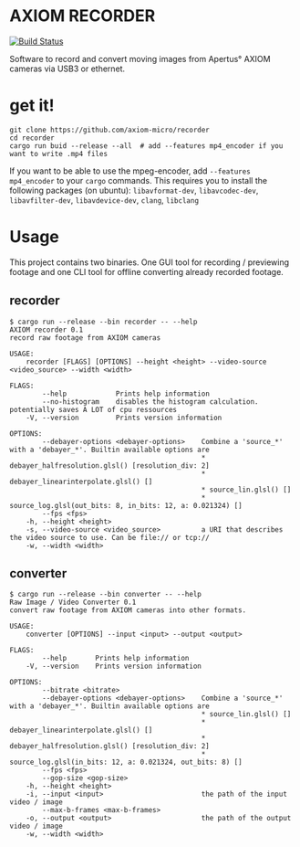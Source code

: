 # AXIOM RECORDER
[![Build Status](https://api.cirrus-ci.com/github/axiom-micro/recorder.svg)](https://cirrus-ci.com/github/axiom-micro/recorder)

Software to record and convert moving images from Apertus° AXIOM cameras via USB3 or ethernet.

# get it!
```shell script
git clone https://github.com/axiom-micro/recorder
cd recorder
cargo run buid --release --all  # add --features mp4_encoder if you want to write .mp4 files
```

If you want to be able to use the mpeg-encoder, add `--features mp4_encoder`
to your `cargo` commands. This requires you to install the following packages
(on ubuntu): `libavformat-dev`, `libavcodec-dev`, `libavfilter-dev`, `libavdevice-dev`, `clang`, `libclang`
# Usage
This project contains two binaries. One GUI tool for recording / previewing footage and one CLI tool for offline 
converting already recorded footage.

## recorder
```shell script
$ cargo run --release --bin recorder -- --help
AXIOM recorder 0.1
record raw footage from AXIOM cameras

USAGE:
    recorder [FLAGS] [OPTIONS] --height <height> --video-source <video_source> --width <width>

FLAGS:
        --help            Prints help information
        --no-histogram    disables the histogram calculation. potentially saves A LOT of cpu ressources
    -V, --version         Prints version information

OPTIONS:
        --debayer-options <debayer-options>    Combine a 'source_*' with a 'debayer_*'. Builtin available options are 
                                               * debayer_halfresolution.glsl() [resolution_div: 2]
                                               * debayer_linearinterpolate.glsl() []
                                               * source_lin.glsl() []
                                               * source_log.glsl(out_bits: 8, in_bits: 12, a: 0.021324) []
        --fps <fps>                            
    -h, --height <height>                      
    -s, --video-source <video_source>          a URI that describes the video source to use. Can be file:// or tcp://
    -w, --width <width>                      
```

## converter
```shell script
$ cargo run --release --bin converter -- --help
Raw Image / Video Converter 0.1
convert raw footage from AXIOM cameras into other formats.

USAGE:
    converter [OPTIONS] --input <input> --output <output>

FLAGS:
        --help       Prints help information
    -V, --version    Prints version information

OPTIONS:
        --bitrate <bitrate>                    
        --debayer-options <debayer-options>    Combine a 'source_*' with a 'debayer_*'. Builtin available options are 
                                               * source_lin.glsl() []
                                               * debayer_linearinterpolate.glsl() []
                                               * debayer_halfresolution.glsl() [resolution_div: 2]
                                               * source_log.glsl(in_bits: 12, a: 0.021324, out_bits: 8) []
        --fps <fps>                            
        --gop-size <gop-size>                  
    -h, --height <height>                      
    -i, --input <input>                        the path of the input video / image
        --max-b-frames <max-b-frames>          
    -o, --output <output>                      the path of the output video / image
    -w, --width <width>                        
```
